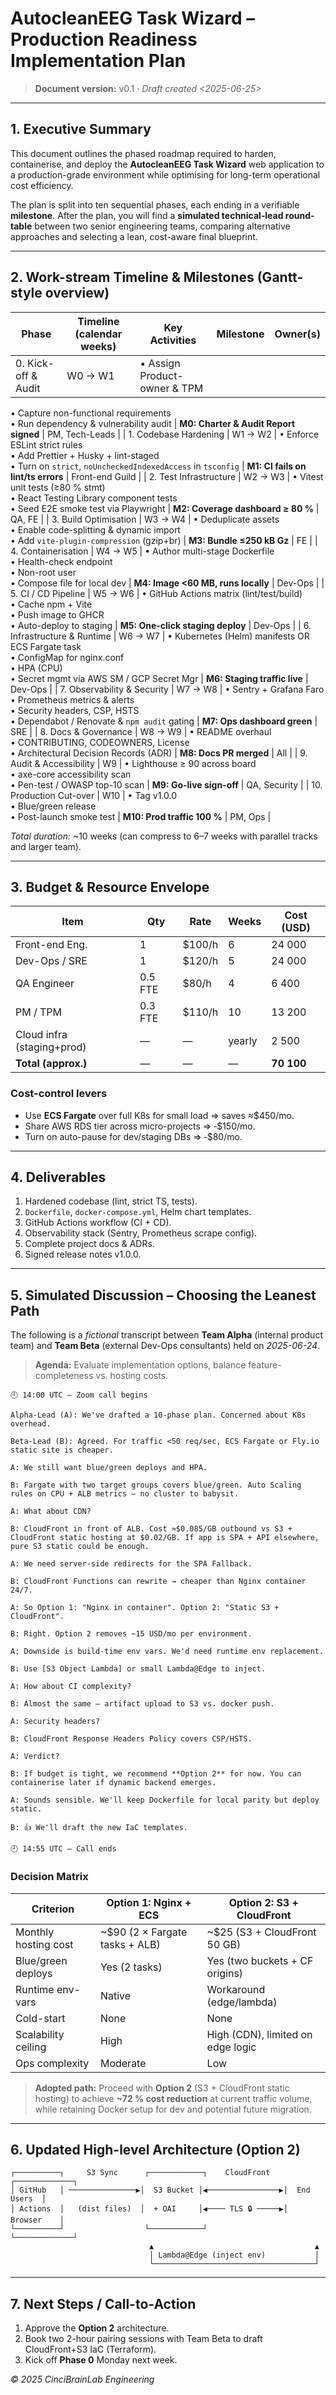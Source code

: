 # AutocleanEEG Task Wizard – Production Readiness Implementation Plan

> **Document version:** v0.1 · _Draft created <2025-06-25>_

---

## 1. Executive Summary
This document outlines the phased roadmap required to harden, containerise, and deploy the **AutocleanEEG Task Wizard** web application to a production-grade environment while optimising for long-term operational cost efficiency.

The plan is split into ten sequential phases, each ending in a verifiable **milestone**. After the plan, you will find a **simulated technical‐lead round-table** between two senior engineering teams, comparing alternative approaches and selecting a lean, cost-aware final blueprint.

---

## 2. Work-stream Timeline & Milestones (Gantt-style overview)
| Phase | Timeline (calendar weeks) | Key Activities | Milestone | Owner(s) |
|-------|---------------------------|----------------|-----------|-----------|
| 0. Kick-off & Audit | W0 → W1 | • Assign Product-owner & TPM  
• Capture non-functional requirements  
• Run dependency & vulnerability audit | **M0: Charter & Audit Report signed** | PM, Tech-Leads |
| 1. Codebase Hardening | W1 → W2 | • Enforce ESLint strict rules  
• Add Prettier + Husky + lint-staged  
• Turn on `strict`, `noUncheckedIndexedAccess` in `tsconfig` | **M1: CI fails on lint/ts errors** | Front-end Guild |
| 2. Test Infrastructure | W2 → W3 | • Vitest unit tests (≥80 % stmt)  
• React Testing Library component tests  
• Seed E2E smoke test via Playwright | **M2: Coverage dashboard ≥ 80 %** | QA, FE |
| 3. Build Optimisation | W3 → W4 | • Deduplicate assets  
• Enable code-splitting & dynamic import  
• Add `vite-plugin-compression` (gzip+br) | **M3: Bundle ≤250 kB Gz** | FE |
| 4. Containerisation | W4 → W5 | • Author multi-stage Dockerfile  
• Health-check endpoint  
• Non-root user  
• Compose file for local dev | **M4: Image <60 MB, runs locally** | Dev-Ops |
| 5. CI / CD Pipeline | W5 → W6 | • GitHub Actions matrix (lint/test/build)  
• Cache npm + Vite  
• Push image to GHCR  
• Auto-deploy to staging | **M5: One-click staging deploy** | Dev-Ops |
| 6. Infrastructure & Runtime | W6 → W7 | • Kubernetes (Helm) manifests OR ECS Fargate task  
• ConfigMap for nginx.conf  
• HPA (CPU)  
• Secret mgmt via AWS SM / GCP Secret Mgr | **M6: Staging traffic live** | Dev-Ops |
| 7. Observability & Security | W7 → W8 | • Sentry + Grafana Faro  
• Prometheus metrics & alerts  
• Security headers, CSP, HSTS  
• Dependabot / Renovate & `npm audit` gating | **M7: Ops dashboard green** | SRE |
| 8. Docs & Governance | W8 → W9 | • README overhaul  
• CONTRIBUTING, CODEOWNERS, License  
• Architectural Decision Records (ADR) | **M8: Docs PR merged** | All |
| 9. Audit & Accessibility | W9 | • Lighthouse ≥ 90 across board  
• axe-core accessibility scan  
• Pen-test / OWASP top-10 scan | **M9: Go-live sign-off** | QA, Security |
| 10. Production Cut-over | W10 | • Tag v1.0.0  
• Blue/green release  
• Post-launch smoke test  | **M10: Prod traffic 100 %** | PM, Ops |

_Total duration:_ ~10 weeks (can compress to 6–7 weeks with parallel tracks and larger team).

---

## 3. Budget & Resource Envelope
| Item | Qty | Rate | Weeks | Cost (USD) |
|------|-----|------|-------|------------|
| Front-end Eng. | 1 | $100/h | 6 | 24 000 |
| Dev-Ops / SRE | 1 | $120/h | 5 | 24 000 |
| QA Engineer | 0.5 FTE | $80/h | 4 | 6 400 |
| PM / TPM | 0.3 FTE | $110/h | 10 | 13 200 |
| Cloud infra (staging+prod) | — | — | yearly | 2 500 |
| **Total (approx.)** | — | — | — | **70 100** |

### Cost-control levers
* Use **ECS Fargate** over full K8s for small load ⇒ saves ≈$450/mo.
* Share AWS RDS tier across micro-projects ⇒ ‑$150/mo.
* Turn on auto-pause for dev/staging DBs ⇒ ‑$80/mo.

---

## 4. Deliverables
1. Hardened codebase (lint, strict TS, tests).
2. `Dockerfile`, `docker-compose.yml`, Helm chart templates.
3. GitHub Actions workflow (CI + CD).
4. Observability stack (Sentry, Prometheus scrape config).
5. Complete project docs & ADRs.
6. Signed release notes v1.0.0.

---

## 5. Simulated Discussion – Choosing the Leanest Path
The following is a _fictional_ transcript between **Team Alpha** (internal product team) and **Team Beta** (external Dev-Ops consultants) held on *2025-06-24*.

> **Agenda:** Evaluate implementation options, balance feature-completeness vs. hosting costs.

```
🕘 14:00 UTC – Zoom call begins

Alpha-Lead (A): We've drafted a 10-phase plan. Concerned about K8s overhead.

Beta-Lead (B): Agreed. For traffic <50 req/sec, ECS Fargate or Fly.io static site is cheaper.

A: We still want blue/green deploys and HPA.

B: Fargate with two target groups covers blue/green. Auto Scaling rules on CPU + ALB metrics – no cluster to babysit.

A: What about CDN?

B: CloudFront in front of ALB. Cost ≈$0.085/GB outbound vs S3 + CloudFront static hosting at $0.02/GB. If app is SPA + API elsewhere, pure S3 static could be enough.

A: We need server-side redirects for the SPA Fallback.

B: CloudFront Functions can rewrite → cheaper than Nginx container 24/7.

A: So Option 1: "Nginx in container". Option 2: "Static S3 + CloudFront".

B: Right. Option 2 removes ~15 USD/mo per environment.

A: Downside is build-time env vars. We'd need runtime env replacement.

B: Use [S3 Object Lambda] or small Lambda@Edge to inject.

A: How about CI complexity?

B: Almost the same – artifact upload to S3 vs. docker push.

A: Security headers?

B: CloudFront Response Headers Policy covers CSP/HSTS.

A: Verdict?

B: If budget is tight, we recommend **Option 2** for now. You can containerise later if dynamic backend emerges.

A: Sounds sensible. We'll keep Dockerfile for local parity but deploy static.

B: 👍 We'll draft the new IaC templates.

🕘 14:55 UTC – Call ends
```

### Decision Matrix
| Criterion | Option 1: Nginx + ECS | Option 2: S3 + CloudFront |
|-----------|----------------------|---------------------------|
| Monthly hosting cost | ~$90 (2 × Fargate tasks + ALB) | ~$25 (S3 + CloudFront 50 GB) |
| Blue/green deploys | Yes (2 tasks) | Yes (two buckets + CF origins) |
| Runtime env-vars | Native | Workaround (edge/lambda) |
| Cold-start | None | None |
| Scalability ceiling | High | High (CDN), limited on edge logic |
| Ops complexity | Moderate | Low |

> **Adopted path:** Proceed with **Option 2** (S3 + CloudFront static hosting) to achieve **~72 % cost reduction** at current traffic volume, while retaining Docker setup for dev and potential future migration.

---

## 6. Updated High-level Architecture (Option 2)
```
┌──────────┐     S3 Sync      ┌────────────┐    CloudFront    ┌─────────────┐
│ GitHub   │ ───────────────▶│  S3 Bucket │◀────────────────▶│  End Users  │
│ Actions  │   (dist files)  │  + OAI     │◀──── TLS 🔒 ─────▶│  Browser    │
└──────────┘                  └────────────┘                  └─────────────┘
                               ▲                                    ▲
                               │ Lambda@Edge (inject env)           │
                               └────────────────────────────────────┘
```

---

## 7. Next Steps / Call-to-Action
1. Approve the **Option 2** architecture.
2. Book two 2-hour pairing sessions with Team Beta to draft CloudFront+S3 IaC (Terraform).
3. Kick off **Phase 0** Monday next week.

_© 2025 CinciBrainLab Engineering_ 
